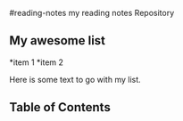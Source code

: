 #reading-notes
my reading notes Repository

## My awesome list

*item 1
*item 2

Here is some text to go with my list.

## Table of Contents 
